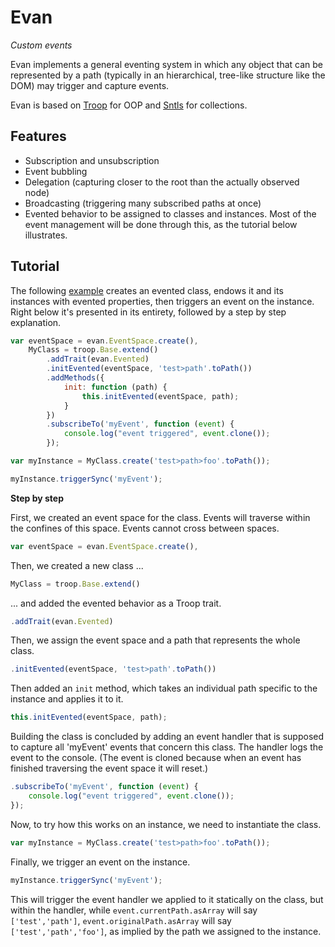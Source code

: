 Evan
====

*Custom events*

Evan implements a general eventing system in which any object that can be represented by a path (typically in an hierarchical, tree-like structure like the DOM) may trigger and capture events.

Evan is based on [Troop](https://github.com/production-minds/troop) for OOP and [Sntls](https://github.com/danstocker/sntls) for collections.

Features
--------

- Subscription and unsubscription
- Event bubbling
- Delegation (capturing closer to the root than the actually observed node)
- Broadcasting (triggering many subscribed paths at once)
- Evented behavior to be assigned to classes and instances. Most of the event management will be done through this, as the tutorial below illustrates.

Tutorial
--------

The following [example](http://jsfiddle.net/danstocker/Hw8Ya/
) creates an evented class, endows it and its instances with evented properties, then triggers an event on the instance. Right below it's presented in its entirety, followed by a step by step explanation.

```javascript
var eventSpace = evan.EventSpace.create(),
    MyClass = troop.Base.extend()
        .addTrait(evan.Evented)
        .initEvented(eventSpace, 'test>path'.toPath())
        .addMethods({
            init: function (path) {
                this.initEvented(eventSpace, path);
            }
        })
        .subscribeTo('myEvent', function (event) {
            console.log("event triggered", event.clone());
        });

var myInstance = MyClass.create('test>path>foo'.toPath());

myInstance.triggerSync('myEvent');
```

**Step by step**

First, we created an event space for the class. Events will traverse within the confines of this space. Events cannot cross between spaces.

```javascript
var eventSpace = evan.EventSpace.create(),
```

Then, we created a new class ...

```javascript
MyClass = troop.Base.extend()
```

... and added the evented behavior as a Troop trait.

```javascript
.addTrait(evan.Evented)
```

Then, we assign the event space and a path that represents the whole class.

```javascript
.initEvented(eventSpace, 'test>path'.toPath())
```

Then added an `init` method, which takes an individual path specific to the instance and applies it to it.

```javascript
this.initEvented(eventSpace, path);
```

Building the class is concluded by adding an event handler that is supposed to capture all 'myEvent' events that concern this class. The handler logs the event to the console. (The event is cloned because when an event has finished traversing the event space it will reset.)

```javascript
.subscribeTo('myEvent', function (event) {
    console.log("event triggered", event.clone());
});
```

Now, to try how this works on an instance, we need to instantiate the class.

```javascript
var myInstance = MyClass.create('test>path>foo'.toPath());
```

Finally, we trigger an event on the instance.

```javascript
myInstance.triggerSync('myEvent');
```

This will trigger the event handler we applied to it statically on the class, but within the handler, while `event.currentPath.asArray` will say `['test','path']`, `event.originalPath.asArray` will say `['test','path','foo']`, as implied by the path we assigned to the instance.
